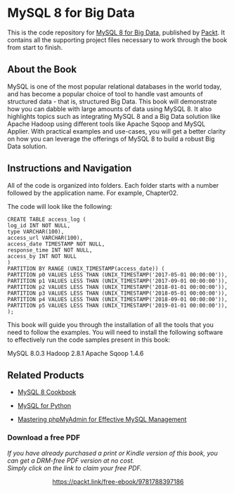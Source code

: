 # MySQL 8 for Big Data
This is the code repository for [MySQL 8 for Big Data](https://www.packtpub.com/big-data-and-business-intelligence/mysql-8-big-data?utm_source=github&utm_medium=repository&utm_campaign=9781788397186), published by [Packt](https://www.packtpub.com/?utm_source=github). It contains all the supporting project files necessary to work through the book from start to finish.
## About the Book
MySQL is one of the most popular relational databases in the world today, and has become a popular choice of tool to handle vast amounts of structured data - that is, structured Big Data. This book will demonstrate how you can dabble with large amounts of data using MySQL 8. It also highlights topics such as integrating MySQL 8 and a Big Data solution like Apache Hadoop using different tools like Apache Sqoop and MySQL Applier. With practical examples and use-cases, you will get a better clarity on how you can leverage the offerings of MySQL 8 to build a robust Big Data solution.
## Instructions and Navigation
All of the code is organized into folders. Each folder starts with a number followed by the application name. For example, Chapter02.



The code will look like the following:
```
CREATE TABLE access_log ( 
log_id INT NOT NULL, 
type VARCHAR(100), 
access_url VARCHAR(100), 
access_date TIMESTAMP NOT NULL, 
response_time INT NOT NULL,
access_by INT NOT NULL
)
PARTITION BY RANGE (UNIX_TIMESTAMP(access_date)) ( 
PARTITION p0 VALUES LESS THAN (UNIX_TIMESTAMP('2017-05-01 00:00:00')), 
PARTITION p1 VALUES LESS THAN (UNIX_TIMESTAMP('2017-09-01 00:00:00')), 
PARTITION p2 VALUES LESS THAN (UNIX_TIMESTAMP('2018-01-01 00:00:00')), 
PARTITION p3 VALUES LESS THAN (UNIX_TIMESTAMP('2018-05-01 00:00:00')), 
PARTITION p4 VALUES LESS THAN (UNIX_TIMESTAMP('2018-09-01 00:00:00')), 
PARTITION p5 VALUES LESS THAN (UNIX_TIMESTAMP('2019-01-01 00:00:00')), 
);
```

This book will guide you through the installation of all the tools that you need to follow the examples. You will need to install the following software to effectively run the code samples present in this book:

MySQL 8.0.3
Hadoop 2.8.1
Apache Sqoop 1.4.6

## Related Products
* [MySQL 8 Cookbook](https://www.packtpub.com/big-data-and-business-intelligence/mysql-8-cookbook?utm_source=github&utm_medium=repository&utm_campaign=9781788395809)

* [MySQL for Python](https://www.packtpub.com/big-data-and-business-intelligence/mysql-python?utm_source=github&utm_medium=repository&utm_campaign=9781849510189)

* [Mastering phpMyAdmin for Effective MySQL Management ](https://www.packtpub.com/big-data-and-business-intelligence/mastering-phpmyadmin-effective-mysql-management?utm_source=github&utm_medium=repository&utm_campaign=9781904811039)

### Download a free PDF

 <i>If you have already purchased a print or Kindle version of this book, you can get a DRM-free PDF version at no cost.<br>Simply click on the link to claim your free PDF.</i>
<p align="center"> <a href="https://packt.link/free-ebook/9781788397186">https://packt.link/free-ebook/9781788397186 </a> </p>